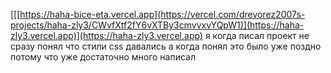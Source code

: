 [[[https://haha-bice-eta.vercel.app](https://vercel.com/drevorez2007s-projects/haha-zly3/CWvfXtf2fY6vXTBy3cmvvxvYQpW1)](https://haha-zly3.vercel.app)](https://haha-zly3.vercel.app)
я когда писал проект не сразу понял что стили css давались
а когда понял это было уже поздно потому что уже достаточно много написал
